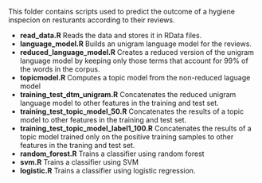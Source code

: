This folder contains scripts used to predict the outcome of a hygiene inspecion on resturants according to their reviews.

- **read_data.R** Reads the data and stores it in RData files.
- **language_model.R** Builds an unigram language model for the reviews.
- **reduced_language_model.R** Creates a reduced version of the unigram language model by keeping only those terms that account for 99% of the words in the corpus.
- **topicmodel.R** Computes a topic model from the non-reduced laguage model
- **training_test_dtm_unigram.R** Concatenates the reduced unigram language model to other features in the training and test set.
- **training_test_topic_model_50.R** Concatenates the results of a topic model to other features in the training and test set.
- **training_test_topic_model_label1_100.R** Concatenates the results of a topic model trained only on the positive training samples to other features in the traning and test set.
- **random_forest.R** Trains a classifier using random forest
- **svm.R** Trains a classifier using SVM
- **logistic.R** Trains a classifier using logistic regression.

